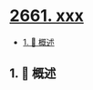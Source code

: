 # [2661. xxx](https://github.com/Tdahuyou/TNotes.leetcode/tree/main/notes/2661.%20xxx)

<!-- region:toc -->

- [1. 📝 概述](#1--概述)

<!-- endregion:toc -->

## 1. 📝 概述
